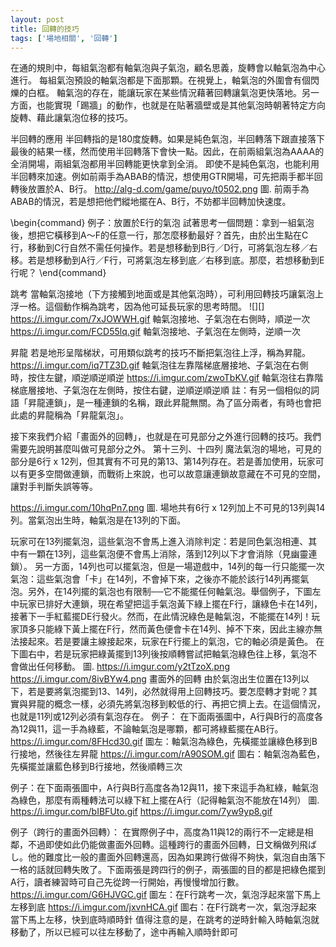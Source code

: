 ```yaml
---
layout: post
title: 回轉的技巧
tags: ['場地相關', '回轉']
---
```

在通的規則中，每組氣泡都有軸氣泡與子氣泡，顧名思義，旋轉會以軸氣泡為中心進行。
每組氣泡預設的軸氣泡都是下面那顆。在視覺上，軸氣泡的外圍會有個閃爍的白框。
軸氣泡的存在，能讓玩家在某些情況藉著回轉讓氣泡更快落地。另一方面，也能實現「踢牆」的動作，也就是在貼著牆壁或是其他氣泡時朝著特定方向旋轉、藉此讓氣泡位移的技巧。

半回轉的應用
半回轉指的是180度旋轉。如果是純色氣泡，半回轉落下跟直接落下最後的結果一樣，然而使用半回轉落下會快一點。因此，在前兩組氣泡為AAAA的全消開場，兩組氣泡都用半回轉能更快拿到全消。
即使不是純色氣泡，也能利用半回轉來加速。例如前兩手為ABAB的情況，想使用GTR開場，可先把兩手都半回轉後放置於A、B行。
http://alg-d.com/game/puyo/t0502.png
圖. 前兩手為ABAB的情況，若是想把他們縱地擺在A、B行，不妨都半回轉加快速度。

\begin{command}
例子：放置於E行的氣泡
試著思考一個問題：拿到一組氣泡後，想把它橫移到A～F的任意一行，那怎麼移動最好？首先，由於出生點在C行，移動到C行自然不需任何操作。若是想移動到B行／D行，可將氣泡左移／右移。若是想移動到A行／F行，可將氣泡左移到底／右移到底。那麼，若想移動到E行呢？
\end{command}

跳考
當軸氣泡接地（下方接觸到地面或是其他氣泡時），可利用回轉技巧讓氣泡上浮一格。這個動作稱為跳考，因為他可延長玩家的思考時間。
![][]
https://i.imgur.com/7xJOWWH.gif
軸氣泡接地、子氣泡在右側時，順逆一次
https://i.imgur.com/FCD55lq.gif
軸氣泡接地、子氣泡在左側時，逆順一次

昇龍
若是地形呈階梯狀，可用類似跳考的技巧不斷把氣泡往上浮，稱為昇龍。
https://i.imgur.com/iq7TZ3D.gif
軸氣泡往左靠階梯底層接地、子氣泡在右側時，按住左鍵，順逆順逆順逆
https://i.imgur.com/zwoTbKV.gif
軸氣泡往右靠階梯底層接地、子氣泡在左側時，按住右鍵，逆順逆順逆順
註：有另一個相似的詞語「昇龍連鎖」，是一種連鎖的名稱，跟此昇龍無關。為了區分兩者，有時也會把此處的昇龍稱為「昇龍氣泡」。

接下來我們介紹「畫面外的回轉」，也就是在可見部分之外進行回轉的技巧。我們需要先說明甚麼叫做可見部分之外。
第十三列、十四列
魔法氣泡的場地，可見的部分是6行 x 12列，但其實有不可見的第13、第14列存在。若是善加使用，玩家可以有更多空間做連鎖，而戰術上來說，也可以故意讓連鎖故意藏在不可見的空間，讓對手判斷失誤等等。

https://i.imgur.com/10hqPn7.png
圖. 場地共有6行 x 12列加上不可見的13列與14列。當氣泡出生時，軸氣泡是在13列的下面。

玩家可在13列擺氣泡，這些氣泡不會馬上進入消除判定：若是同色氣泡相連、其中有一顆在13列，這些氣泡便不會馬上消除，落到12列以下才會消除（見幽靈連鎖）。
另一方面，14列也可以擺氣泡，但是一場遊戲中，14列的每一行只能擺一次氣泡：這些氣泡會「卡」在14列，不會掉下來，之後亦不能於該行14列再擺氣泡。另外，在14列擺的氣泡也有限制──它不能擺任何軸氣泡。舉個例子，下圖左中玩家已排好大連鎖，現在希望把這手氣泡黃下綠上擺在F行，讓綠色卡在14列，接著下一手紅藍擺DE行發火。然而，在此情況綠色是軸氣泡，不能擺在14列！玩家頂多只能綠下黃上擺在F行，然而黃色便會卡在14列、掉不下來，因此主線亦無法接起來。若是要讓主線接起來，玩家在F行擺上的氣泡，它的軸必須是黃色。
在下圖右中，若是玩家把綠黃擺到13列後按順轉嘗試把軸氣泡綠色往上移，氣泡不會做出任何移動。
圖.
https://i.imgur.com/y2tTzoX.png
https://i.imgur.com/8ivBYw4.png
畫面外的回轉
由於氣泡出生位置在13列以下，若是要將氣泡擺到13、14列，必然就得用上回轉技巧。要怎麼轉才對呢？其實與昇龍的概念一樣，必須先將氣泡移到較低的行、再把它擠上去。在這個情況，也就是11列或12列必須有氣泡存在。
例子：
在下面兩張圖中，A行與B行的高度各為12與11，這一手為綠藍，不論軸氣泡是哪顆，都可將綠藍擺在AB行。
https://i.imgur.com/8FHcd30.gif
圖左：軸氣泡為綠色，先橫擺並讓綠色移到B行接地，然後往左昇龍
https://i.imgur.com/rA90SOM.gif
圖右：軸氣泡為藍色，先橫擺並讓藍色移到B行接地，然後順轉三次

例子：在下面兩張圖中，A行與B行高度各為12與11，接下來這手為紅綠，軸氣泡為綠色，那麼有兩種轉法可以綠下紅上擺在A行（記得軸氣泡不能放在14列）
圖.
https://i.imgur.com/bIBFUto.gif
https://i.imgur.com/7yw9yp8.gif

例子（跨行的畫面外回轉）：
在實際例子中，高度為11與12的兩行不一定總是相鄰，不過即使如此仍能做畫面外回轉。這種跨行的畫面外回轉，日文稱做列飛ばし。他的難度比一般的畫面外回轉還高，因為如果跨行做得不夠快，氣泡自由落下一格的話就回轉失敗了。下面兩張是跨四行的例子，兩張圖的目的都是把綠色擺到A行，讀者練習時可自己先從跨一行開始，再慢慢增加行數。
https://i.imgur.com/G6HJVGC.gif
圖左：在F行跳考一次，氣泡浮起來當下馬上左移到底
https://i.imgur.com/jxvnHCA.gif
圖右：在F行跳考一次，氣泡浮起來當下馬上左移，快到底時順時針
值得注意的是，在跳考的逆時針輸入時軸氣泡就移動了，所以已經可以往左移動了，途中再輸入順時針即可

